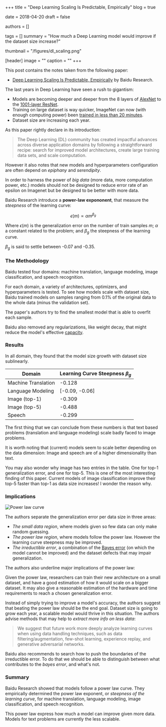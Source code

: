 +++
title = "Deep Learning Scaling Is Predictable, Empirically"
blog = true

date = 2018-04-20
draft = false

authors = []

tags = []
summary = "How much a Deep Learning model would improve if the dataset size increase?"

thumbnail = "/figures/dl_scaling.png"

[header]
image = ""
caption = ""
+++

This post contains the notes taken from the following paper:

- [Deep Learning Scaling Is Predictable, Empirically](https://arxiv.org/abs/1712.00409)
by Baidu Research.

The last years in Deep Learning have seen a rush to gigantism:

- Models are becoming deeper and deeper from the 8 layers of [AlexNet](https://papers.nips.cc/paper/4824-imagenet-classification-with-deep-convolutional-neural-networks.pdf)
to the [1001-layer ResNet](https://arxiv.org/abs/1603.05027).
- Training on large dataset is way quicker, ImageNet can now (with enough
computing power) been [trained in less than 20 minutes](https://arxiv.org/abs/1709.05011).
- Dataset size are increasing each year.

As this paper rightly declare in its introduction:

> The Deep Learning (DL) community has created impactful advances across diverse
> application domains by following a straightforward recipe: search for improved
> model architectures, create large training data sets, and scale computation.

However it also notes that new models and hyperparameters configuration are
often depend on *epiphany* and *serendipity*.

In order to harness the power of *big data* (more data, more computation power,
etc.) models should not be designed to reduce error rate of an epsilon on
Imagenet but be designed to be better with more data.

Baidu Research introduce a **power-law expononent**, that measure the *steepness*
of the learning curve:

$$\epsilon(m) \propto \alpha m^{\beta_g}$$

Where $\epsilon(m)$ is the generalization error on the number of train samples
$m$; $\alpha$ a constant related to the problem; and $\beta_g$ the steepness
of the learning curve.

$\beta_g$ is said to settle between -0.07 and -0.35.

### The Methodology

Baidu tested four domains: machine translation, language modeling, image
classification, and speech recognition.

For each domain, a variety of architectures, optimizers, and hyperparameters is
tested. To see how models scale with dataset size, Baidu trained models on samples
ranging from 0.1% of the original data to the whole data (minus the validation set).

The paper's authors try to find the smallest model that is able to overfit each
sample.

Baidu also removed any regularizations, like weight decay, that might reduce
the model's effective [capacity](https://en.wikipedia.org/wiki/VC_dimension).

### Results

In all domain, they found that the model size growth with dataset size sublinearly.

| Domain | Learning Curve Steepness $\beta_g$ |
|--------|---------------------------|
| Machine Translation | -0.128 |
| Language Modeling | [-0.09, -0.06] |
| Image (top-1) | -0.309 |
| Image (top-5) | -0.488 |
| Speech | -0.299 |

The first thing that we can conclude from these numbers is that text based
problems (translation and language modeling) scale badly faced to image problems.

It is worth noting that (current) models seem to scale better depending on the data
dimension: Image and speech are of a higher dimensionality than text.

You may also wonder why image has two entries in the table. One for top-1 generalization
error, and one for top-5. This is one of the most interesting finding of this paper.
Current models of image classification improve their top-5 faster than top-1 as data
size increases! I wonder the reason why.

### Implications

![Power law curve](/figures/power_law_curve.png)

The authors separate the generalization error per data size in three areas:

- *The small data region*, where models given so few data can only make random
guessing.
- *The power law region*, where models follow the power law. However the learning
curve steepness may be improved.
- *The irreductible error*, a combination of the [Bayes error](https://en.wikipedia.org/wiki/Bayes_error_rate)
 (on which the model cannot be improved) and the dataset defects that may impair
 generalization.

The authors also underline major implications of the power law:

Given the power law, researchers can train their new architecture on a small dataset,
and have a good estimation of how it would scale on a bigger dataset.
It may also give a reasonable estimation of the hardware and time requirements
to reach a chosen generalization error.

Instead of simply trying to improve a model's accuracy, the authors suggest that
beating the power law should be the end goal. Dataset size is going to grow
each year, a scalable model would thrive in this situation. The authors advise
methods that may help to *extract more info on less data*:

> We suggest that future work more deeply analyze learning curves when using data
> handling techniques, such as data filtering/augmentation, few-shot learning,
> experience replay, and generative adversarial networks.

Baidu also recommends to search how to push the boundaries of the irreductible
error. To do that we should be able to distinguish between what contributes to
the *bayes error*, and what's not.

### Summary

Baidu Research showed that models follow a power law curve. They empirically
determined the power law exponent, or *steepness of the learning curve*, for
machine translation, language modeling, image classification, and speech recognition.

This power law express how much a model can improve given more data.
Models for text problems are currently the less scalable.
